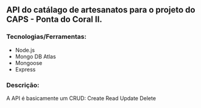 ## API do catálago de artesanatos para o projeto do CAPS - Ponta do Coral II.

### Tecnologias/Ferramentas:
* Node.js
* Mongo DB Atlas
* Mongoose
* Express

### Descrição: 
A API é basicamente um CRUD:
Create
Read
Update
Delete
